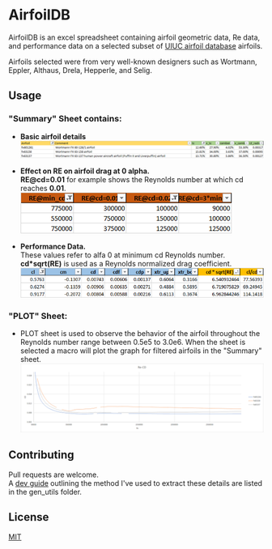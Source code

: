 # AirfoilDB

AirfoilDB is an excel spreadsheet containing airfoil geometric data, Re data, and performance data on a selected subset of [UIUC airfoil database](https://m-selig.ae.illinois.edu/ads.html) airfoils. 

Airfoils selected were from very well-known designers such as Wortmann, Eppler, Althaus, Drela, Hepperle, and Selig.


## Usage

### "Summary" Sheet contains:

- __Basic airfoil details__
![alt text](https://github.com/kjayawar/AirfoilDB/blob/main/geometric_info.png?raw=true)

- __Effect on RE on airfoil drag at 0 alpha.__                                          
__RE@cd=0.01__ for example shows the Reynolds number at which cd reaches __0.01__.            
![alt text](https://github.com/kjayawar/AirfoilDB/blob/main/RE_info.png?raw=true)

- __Performance Data.__                                                                       
These values refer to alfa 0 at minimum cd Reynolds number.                       
__cd*sqrt(RE)__ is used as a Reynolds normalized drag coefficient. 
![alt text](https://github.com/kjayawar/AirfoilDB/blob/main/performance_info.png?raw=true)

### "PLOT" Sheet:

- PLOT sheet is used to observe the behavior of the airfoil throughout the Reynolds number range between 0.5e5 to 3.0e6. When the sheet is selected a macro will plot the graph for filtered airfoils in the "Summary" sheet. 
![alt text](https://github.com/kjayawar/AirfoilDB/blob/main/re_cd.png?raw=true)
 

## Contributing
Pull requests are welcome.   
A [dev guide](https://github.com/kjayawar/AirfoilDB/blob/main/gen_utils/dev_doc.md) outlining the method I've used to extract these details are listed in the gen_utils folder.

## License
[MIT](https://choosealicense.com/licenses/mit/)
